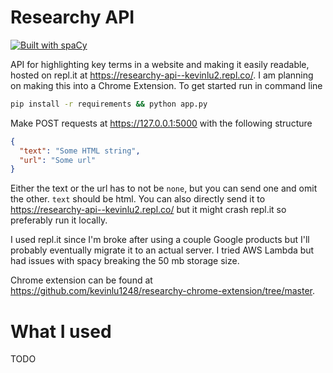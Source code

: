 # Researchy API

[![Built with spaCy](https://img.shields.io/badge/made%20with%20❤%20and-spaCy-09a3d5.svg)](https://spacy.io)

API for highlighting key terms in a website and making it easily readable, hosted on repl.it at https://researchy-api--kevinlu2.repl.co/. 
I am planning on making this into a Chrome Extension.
To get started run in command line 

```sh
pip install -r requirements && python app.py
```

Make POST requests at https://127.0.0.1:5000 with the following structure

```json
{
  "text": "Some HTML string",
  "url": "Some url"
}
```

Either the text or the url has to not be ```none```, but you can send one and omit the other. ```text``` should be html.
You can also directly send it to https://researchy-api--kevinlu2.repl.co/ but it might crash repl.it so preferably run it locally.

I used repl.it since I'm broke after using a couple Google products but I'll probably eventually migrate it to an actual server. 
I tried AWS Lambda but had issues with spacy breaking the 50 mb storage size. 

Chrome extension can be found at https://github.com/kevinlu1248/researchy-chrome-extension/tree/master.

# What I used
TODO
